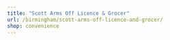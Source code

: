 ```yaml
---
title: "Scott Arms Off Licence & Grocer"
url: /birmingham/scott-arms-off-licence-and-grocer/
shop: convenience
---
```

